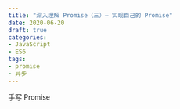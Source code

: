```yaml
---
title: "深入理解 Promise（三）— 实现自己的 Promise"
date: 2020-06-20
draft: true
categories:
- JavaScript
- ES6
tags:
- promise
- 异步
---
```


手写 Promise